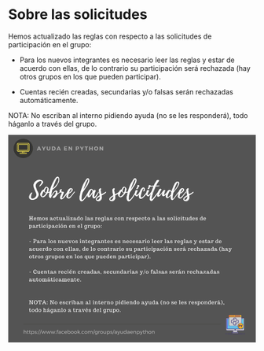 # Sobre las solicitudes

Hemos actualizado las reglas con respecto a las solicitudes de participación en el grupo:

- Para los nuevos integrantes es necesario leer las reglas y estar de acuerdo con ellas, de lo contrario su participación será rechazada (hay otros grupos en los que pueden participar).

- Cuentas recién creadas, secundarias y/o falsas serán rechazadas automáticamente.

NOTA: No escriban al interno pidiendo ayuda (no se les responderá), todo háganlo a través del grupo.

![solicitudes](./assets/2022-04-26-sobre-las-solicitures.png)
